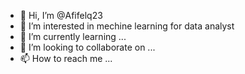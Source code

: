 - 👋 Hi, I’m @Afifelq23
- 👀 I’m interested in mechine learning for data analyst
- 🌱 I’m currently learning ...
- 💞️ I’m looking to collaborate on ...
- 📫 How to reach me ...

<!---
Afifelq23/Afifelq23 is a ✨ special ✨ repository because its `README.md` (this file) appears on your GitHub profile.
You can click the Preview link to take a look at your changes.
--->
